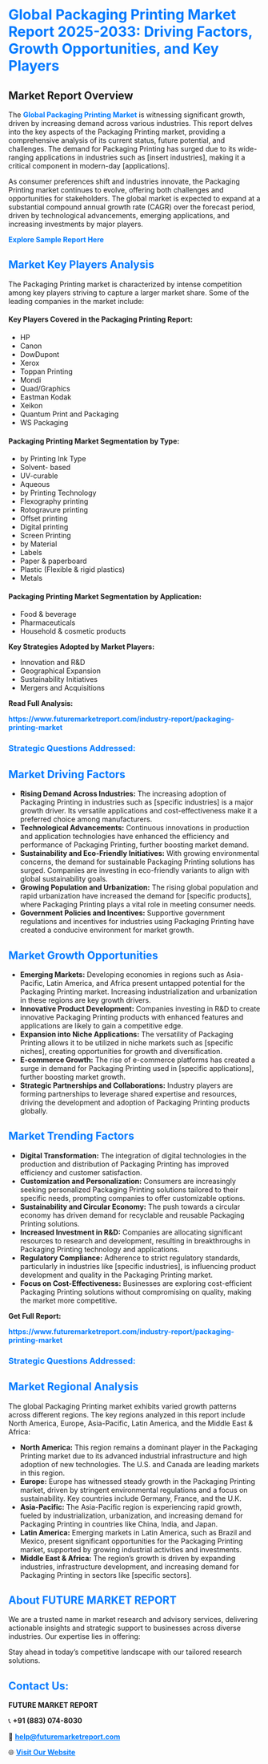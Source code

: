 <h1 style="color: #007BFF;">Global Packaging Printing Market Report 2025-2033: Driving Factors, Growth Opportunities, and Key Players</h1>

<section id="overview">
<h2>Market Report Overview</h2>
<p>The <a href="https://www.futuremarketreport.com/industry-report/packaging-printing-market" style="color: #007BFF; text-decoration: none;"><strong>Global Packaging Printing Market</strong></a> is witnessing significant growth, driven by increasing demand across various industries. This report delves into the key aspects of the Packaging Printing market, providing a comprehensive analysis of its current status, future potential, and challenges. The demand for Packaging Printing has surged due to its wide-ranging applications in industries such as [insert industries], making it a critical component in modern-day [applications].</p>
<p>As consumer preferences shift and industries innovate, the Packaging Printing market continues to evolve, offering both challenges and opportunities for stakeholders. The global market is expected to expand at a substantial compound annual growth rate (CAGR) over the forecast period, driven by technological advancements, emerging applications, and increasing investments by major players.</p>
</section>

<section id="overview">
<p><a href="https://www.futuremarketreport.com/request-sample/reportId=63218" style="color: #007BFF; text-decoration: none;"><strong>Explore Sample Report Here</strong></a></p>
</section>

<section id="key-players">
<h2 style="color: #007BFF;">Market Key Players Analysis</h2>
<p>The Packaging Printing market is characterized by intense competition among key players striving to capture a larger market share. Some of the leading companies in the market include:</p>
<h4>Key Players Covered in the Packaging Printing Report:</h4>
<ul><li>HP</li><li>Canon</li><li>DowDupont</li><li>Xerox</li><li>Toppan Printing</li><li>Mondi</li><li>Quad/Graphics</li><li>Eastman Kodak</li><li>Xeikon</li><li>Quantum Print and Packaging</li><li>WS Packaging</li></ul>
<h4>Packaging Printing Market Segmentation by Type:</h4>
<ul><li>by Printing Ink Type</li><li>Solvent- based</li><li>UV-curable</li><li>Aqueous</li><li>by Printing Technology</li><li>Flexography printing</li><li>Rotogravure printing</li><li>Offset printing</li><li>Digital printing</li><li>Screen Printing</li><li>by Material</li><li>Labels</li><li>Paper &amp; paperboard</li><li>Plastic (Flexible &amp; rigid plastics)</li><li>Metals</li></ul>

<h4>Packaging Printing Market Segmentation by Application:</h4>
<ul><li>Food &amp; beverage</li><li>Pharmaceuticals</li><li>Household &amp; cosmetic products</li></ul>
<p><strong>Key Strategies Adopted by Market Players:</strong></p>
<ul>
<li>Innovation and R&D</li>
<li>Geographical Expansion</li>
<li>Sustainability Initiatives</li>
<li>Mergers and Acquisitions</li>
</ul>
</section>

<section>
<p><strong>Read Full Analysis: </strong></p><a href="https://www.futuremarketreport.com/industry-report/packaging-printing-market" style="color: #007BFF; text-decoration: none;"><strong>https://www.futuremarketreport.com/industry-report/packaging-printing-market</strong></a>
<h3 style="color: #007BFF;">Strategic Questions Addressed:</h3>
</section>

<section id="driving-factors">
<h2 style="color: #007BFF;">Market Driving Factors</h2>
<ul>
<li><strong>Rising Demand Across Industries:</strong> The increasing adoption of Packaging Printing in industries such as [specific industries] is a major growth driver. Its versatile applications and cost-effectiveness make it a preferred choice among manufacturers.</li>
<li><strong>Technological Advancements:</strong> Continuous innovations in production and application technologies have enhanced the efficiency and performance of Packaging Printing, further boosting market demand.</li>
<li><strong>Sustainability and Eco-Friendly Initiatives:</strong> With growing environmental concerns, the demand for sustainable Packaging Printing solutions has surged. Companies are investing in eco-friendly variants to align with global sustainability goals.</li>
<li><strong>Growing Population and Urbanization:</strong> The rising global population and rapid urbanization have increased the demand for [specific products], where Packaging Printing plays a vital role in meeting consumer needs.</li>
<li><strong>Government Policies and Incentives:</strong> Supportive government regulations and incentives for industries using Packaging Printing have created a conducive environment for market growth.</li>
</ul>
</section>

<section id="growth-opportunities">
<h2 style="color: #007BFF;">Market Growth Opportunities</h2>
<ul>
<li><strong>Emerging Markets:</strong> Developing economies in regions such as Asia-Pacific, Latin America, and Africa present untapped potential for the Packaging Printing market. Increasing industrialization and urbanization in these regions are key growth drivers.</li>
<li><strong>Innovative Product Development:</strong> Companies investing in R&D to create innovative Packaging Printing products with enhanced features and applications are likely to gain a competitive edge.</li>
<li><strong>Expansion into Niche Applications:</strong> The versatility of Packaging Printing allows it to be utilized in niche markets such as [specific niches], creating opportunities for growth and diversification.</li>
<li><strong>E-commerce Growth:</strong> The rise of e-commerce platforms has created a surge in demand for Packaging Printing used in [specific applications], further boosting market growth.</li>
<li><strong>Strategic Partnerships and Collaborations:</strong> Industry players are forming partnerships to leverage shared expertise and resources, driving the development and adoption of Packaging Printing products globally.</li>
</ul>
</section>

<section id="trending-factors">
<h2 style="color: #007BFF;">Market Trending Factors</h2>
<ul>
<li><strong>Digital Transformation:</strong> The integration of digital technologies in the production and distribution of Packaging Printing has improved efficiency and customer satisfaction.</li>
<li><strong>Customization and Personalization:</strong> Consumers are increasingly seeking personalized Packaging Printing solutions tailored to their specific needs, prompting companies to offer customizable options.</li>
<li><strong>Sustainability and Circular Economy:</strong> The push towards a circular economy has driven demand for recyclable and reusable Packaging Printing solutions.</li>
<li><strong>Increased Investment in R&D:</strong> Companies are allocating significant resources to research and development, resulting in breakthroughs in Packaging Printing technology and applications.</li>
<li><strong>Regulatory Compliance:</strong> Adherence to strict regulatory standards, particularly in industries like [specific industries], is influencing product development and quality in the Packaging Printing market.</li>
<li><strong>Focus on Cost-Effectiveness:</strong> Businesses are exploring cost-efficient Packaging Printing solutions without compromising on quality, making the market more competitive.</li>
</ul>
</section>

<section>
<p><strong>Get Full Report: </strong></p><a href="https://www.futuremarketreport.com/industry-report/packaging-printing-market" style="color: #007BFF; text-decoration: none;"><strong>https://www.futuremarketreport.com/industry-report/packaging-printing-market</strong></a>
<h3 style="color: #007BFF;">Strategic Questions Addressed:</h3>
</section>


<section id="regional-analysis">
<h2 style="color: #007BFF;">Market Regional Analysis</h2>
<p>The global Packaging Printing market exhibits varied growth patterns across different regions. The key regions analyzed in this report include North America, Europe, Asia-Pacific, Latin America, and the Middle East & Africa:</p>
<ul>
<li><strong>North America:</strong> This region remains a dominant player in the Packaging Printing market due to its advanced industrial infrastructure and high adoption of new technologies. The U.S. and Canada are leading markets in this region.</li>
<li><strong>Europe:</strong> Europe has witnessed steady growth in the Packaging Printing market, driven by stringent environmental regulations and a focus on sustainability. Key countries include Germany, France, and the U.K.</li>
<li><strong>Asia-Pacific:</strong> The Asia-Pacific region is experiencing rapid growth, fueled by industrialization, urbanization, and increasing demand for Packaging Printing in countries like China, India, and Japan.</li>
<li><strong>Latin America:</strong> Emerging markets in Latin America, such as Brazil and Mexico, present significant opportunities for the Packaging Printing market, supported by growing industrial activities and investments.</li>
<li><strong>Middle East & Africa:</strong> The region’s growth is driven by expanding industries, infrastructure development, and increasing demand for Packaging Printing in sectors like [specific sectors].</li>
</ul>
</section>

<footer>
<h2 style="color: #007BFF;">About FUTURE MARKET REPORT</h2>
<p>We are a trusted name in market research and advisory services, delivering actionable insights and strategic support to businesses across diverse industries. Our expertise lies in offering:</p>

<p>Stay ahead in today’s competitive landscape with our tailored research solutions.</p>

<h2 style="color: #007BFF;">Contact Us:</h2>
<p><strong>FUTURE MARKET REPORT</strong></p>
<p>📞 <strong>+91 (883) 074-8030</strong></p>
<p>📧 <strong><a href="mailto:help@futuremarketreport.com" style="color: #007BFF;">help@futuremarketreport.com</a></strong></p>
<p>🌐 <strong><a href="https://www.futuremarketreport.com/" style="color: #007BFF;">Visit Our Website</a></strong></p>
</footer>